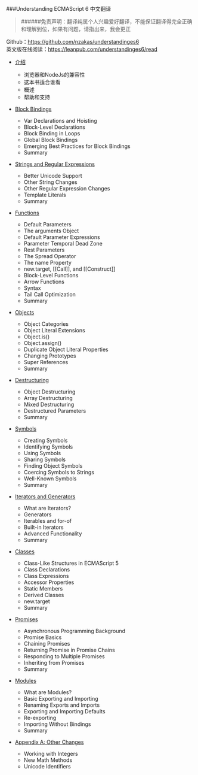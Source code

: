 ###Understanding ECMAScript 6 中文翻译

>######免责声明：翻译纯属个人兴趣爱好翻译，不能保证翻译得完全正确和理解到位，如果有问题，请指出来，我会更正

Github：https://github.com/nzakas/understandinges6<br>
英文版在线阅读：https://leanpub.com/understandinges6/read

- [介绍](01-Introduction.md)
  - 浏览器和NodeJs的兼容性
  - 这本书适合谁看
  - 概述
  - 帮助和支持

- [Block Bindings](02-Block-Bindings.md)
  - Var Declarations and Hoisting
  - Block-Level Declarations
  - Block Binding in Loops
  - Global Block Bindings
  - Emerging Best Practices for Block Bindings
  - Summary

- [Strings and Regular Expressions](03-Strings-and-Regular-Expressions.md)
  - Better Unicode Support
  - Other String Changes
  - Other Regular Expression Changes
  - Template Literals
  - Summary

- [Functions](04-Functions.md)
  - Default Parameters
  - The arguments Object
  - Default Parameter Expressions
  - Parameter Temporal Dead Zone
  - Rest Parameters
  - The Spread Operator
  - The name Property
  - new.target, [[Call]], and [[Construct]]
  - Block-Level Functions
  - Arrow Functions
  - Syntax
  - Tail Call Optimization
  - Summary

- [Objects](05-Objects.md)
  - Object Categories
  - Object Literal Extensions
  - Object.is()
  - Object.assign()
  - Duplicate Object Literal Properties
  - Changing Prototypes
  - Super References
  - Summary

- [Destructuring](06-Destructuring.md)
  - Object Destructuring
  - Array Destructuring
  - Mixed Destructuring
  - Destructured Parameters
  - Summary

- [Symbols](07-Symbols.md)
  - Creating Symbols
  - Identifying Symbols
  - Using Symbols
  - Sharing Symbols
  - Finding Object Symbols
  - Coercing Symbols to Strings
  - Well-Known Symbols
  - Summary

- [Iterators and Generators](08-Iterators-and-Generators.md)
  - What are Iterators?
  - Generators
  - Iterables and for-of
  - Built-in Iterators
  - Advanced Functionality
  - Summary

- [Classes](09-Classes.md)
  - Class-Like Structures in ECMAScript 5
  - Class Declarations
  - Class Expressions
  - Accessor Properties
  - Static Members
  - Derived Classes
  - new.target
  - Summary

- [Promises](10-Promises.md)
  - Asynchronous Programming Background
  - Promise Basics
  - Chaining Promises
  - Returning Promise in Promise Chains
  - Responding to Multiple Promises
  - Inheriting from Promises
  - Summary

- [Modules](11-Modules.md)
  - What are Modules?
  - Basic Exporting and Importing
  - Renaming Exports and Imports
  - Exporting and Importing Defaults
  - Re-exporting
  - Importing Without Bindings
  - Summary

- [Appendix A: Other Changes](12-Appendix-A-Other-Changes.md)
  - Working with Integers
  - New Math Methods
  - Unicode Identifiers

